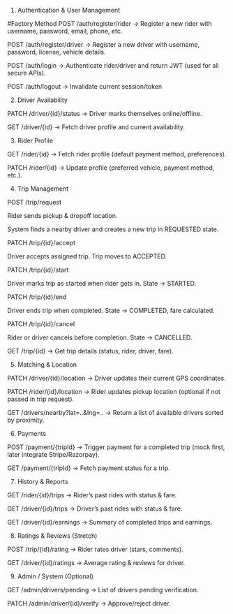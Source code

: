 1. Authentication & User Management


#Factory Method
POST /auth/register/rider → Register a new rider with username, password, email, phone, etc.

POST /auth/register/driver → Register a new driver with username, password, license, vehicle details.

POST /auth/login → Authenticate rider/driver and return JWT (used for all secure APIs).

POST /auth/logout → Invalidate current session/token

2. Driver Availability

PATCH /driver/{id}/status → Driver marks themselves online/offline.

GET /driver/{id} → Fetch driver profile and current availability.

3. Rider Profile

GET /rider/{id} → Fetch rider profile (default payment method, preferences).

PATCH /rider/{id} → Update profile (preferred vehicle, payment method, etc.).

4. Trip Management

POST /trip/request

Rider sends pickup & dropoff location.

System finds a nearby driver and creates a new trip in REQUESTED state.

PATCH /trip/{id}/accept

Driver accepts assigned trip. Trip moves to ACCEPTED.

PATCH /trip/{id}/start

Driver marks trip as started when rider gets in. State → STARTED.

PATCH /trip/{id}/end

Driver ends trip when completed. State → COMPLETED, fare calculated.

PATCH /trip/{id}/cancel

Rider or driver cancels before completion. State → CANCELLED.

GET /trip/{id} → Get trip details (status, rider, driver, fare).

5. Matching & Location

PATCH /driver/{id}/location → Driver updates their current GPS coordinates.

PATCH /rider/{id}/location → Rider updates pickup location (optional if not passed in trip request).

GET /drivers/nearby?lat=..&lng=.. → Return a list of available drivers sorted by proximity.

6. Payments

POST /payment/{tripId} → Trigger payment for a completed trip (mock first, later integrate Stripe/Razorpay).

GET /payment/{tripId} → Fetch payment status for a trip.

7. History & Reports

GET /rider/{id}/trips → Rider’s past rides with status & fare.

GET /driver/{id}/trips → Driver’s past rides with status & fare.

GET /driver/{id}/earnings → Summary of completed trips and earnings.

8. Ratings & Reviews (Stretch)

POST /trip/{id}/rating → Rider rates driver (stars, comments).

GET /driver/{id}/ratings → Average rating & reviews for driver.

9. Admin / System (Optional)

GET /admin/drivers/pending → List of drivers pending verification.

PATCH /admin/driver/{id}/verify → Approve/reject driver.